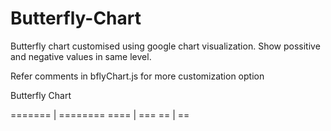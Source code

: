 # Butterfly-Chart
Butterfly chart customised  using google chart visualization. Show possitive and negative values in same level. 

Refer comments in bflyChart.js for more customization option 

Butterfly Chart 

======= | ========
   ==== | ===
     == | ==
